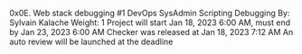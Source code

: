 0x0E. Web stack debugging #1
DevOps
SysAdmin
Scripting
Debugging
 By: Sylvain Kalache
 Weight: 1
 Project will start Jan 18, 2023 6:00 AM, must end by Jan 23, 2023 6:00 AM
 Checker was released at Jan 18, 2023 7:12 AM
 An auto review will be launched at the deadline

